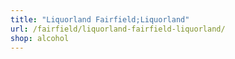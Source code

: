 ```yaml
---
title: "Liquorland Fairfield;Liquorland"
url: /fairfield/liquorland-fairfield-liquorland/
shop: alcohol
---
```

